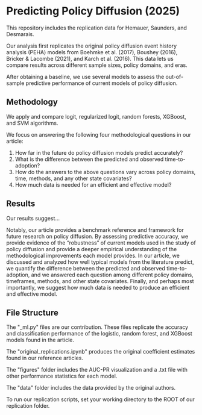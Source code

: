 # Predicting Policy Diffusion (2025)
This repository includes the replication data for Hemauer, Saunders, and Desmarais.

Our analysis first replicates the original policy diffusion event history analysis (PEHA) models from Boehmke et al. (2017), Boushey (2016), Bricker & Lacombe (2021), and Karch et al. (2016). This data lets us compare results across different sample sizes, policy domains, and eras.

After obtaining a baseline, we use several models to assess the out-of-sample predictive performance of current models of policy diffusion.

## Methodology
We apply and compare logit, regularized logit, random forests, XGBoost, and SVM algorithms. 

We focus on answering the following four methodological questions in our article:

  1. How far in the future do policy diffusion models predict accurately?
  2. What is the difference between the predicted and observed time-to-adoption?
  3. How do the answers to the above questions vary across policy domains, time, methods, and any other state covariates?
  4. How much data is needed for an efficient and effective model?

## Results
Our results suggest...

Notably, our article provides a benchmark reference and framework for future research on policy diffusion. By assessing predictive accuracy, we provide evidence of the “robustness” of current models used in the study of policy diffusion and provide a deeper empirical understanding of the methodological improvements each model provides. In our article, we discussed and analyzed how well typical models from the literature predict, we quantify the difference between the predicted and observed time-to-adoption, and we answered each question among different policy domains, timeframes, methods, and other state covariates. Finally, and perhaps most importantly, we suggest how much data is needed to produce an efficient and effective model.

## File Structure

The "_ml.py" files are our contribution. These files replicate the accuracy and classification performance of the logistic, random forest, and XGBoost models found in the article.

The "original_replications.ipynb" produces the original coefficient estimates found in our reference articles.

The "figures" folder includes the AUC-PR visualization and a .txt file with other performance statistics for each model.

The "data" folder includes the data provided by the original authors.

To run our replication scripts, set your working directory to the ROOT of our replication folder. 
